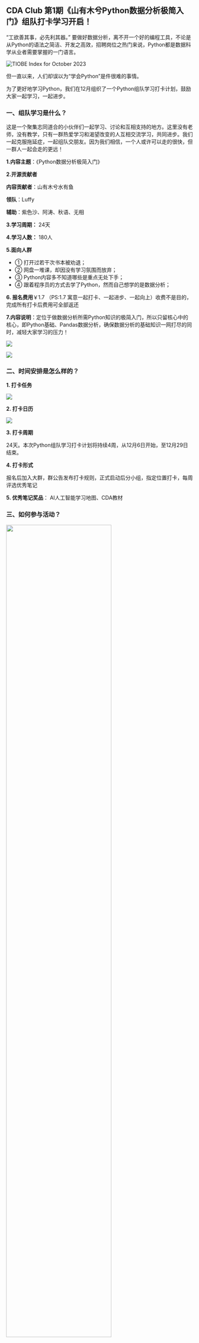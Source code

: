 
## CDA Club 第1期《山有木兮Python数据分析极简入门》组队打卡学习开启！

“工欲善其事，必先利其器。” 要做好数据分析，离不开一个好的编程工具，不论是从Python的语法之简洁、开发之高效，招聘岗位之热门来说，Python都是数据科学从业者需要掌握的一门语言。


![TIOBE Index for October 2023](https://files.mdnice.com/user/33324/be3800b8-f16d-4467-bcca-8af5528b62e9.png)

但一直以来，人们却误以为“学会Python”是件很难的事情。

为了更好地学习Python，我们在12月组织了一个Python组队学习打卡计划，鼓励大家一起学习，一起进步。


### 一、组队学习是什么？

这是一个聚集志同道合的小伙伴们一起学习、讨论和互相支持的地方。这里没有老师，没有教学，只有一群热爱学习和渴望改变的人互相交流学习，共同进步。我们一起克服拖延症，一起组队交朋友。因为我们相信，一个人或许可以走的很快，但一群人一起会走的更远！


**1.内容主题**：《Python数据分析极简入门》

**2.开源贡献者**

**内容贡献者**：山有木兮水有鱼

**领队**：Luffy

**辅助**：紫色沙、阿涛、秋语、无相

**3.学习周期：** 24天

**4.学习人数：** 180人

**5.面向人群**

- ① 打开过若干次书本被劝退；
- ② 网盘一堆课，却因没有学习氛围而放弃；
- ③ Python内容多不知道哪些是重点无处下手；
- ④ 跟着程序员的方式去学了Python，然而自己想学的是数据分析；

**6. 报名费用**￥1.7 （PS:1.7 寓意一起打卡、一起进步、一起向上）收费不是目的，完成所有打卡后费用可全部返还

**7.内容说明**：定位于做数据分析所需Python知识的极简入门，所以只留核心中的核心，即Python基础、Pandas数据分析，确保数据分析的基础知识一网打尽的同时，减轻大家学习的压力！

![](https://files.mdnice.com/user/33324/0bde770e-a324-4a10-9d0e-2c2946f621bf.png)

![](https://files.mdnice.com/user/33324/a1f165f5-8eee-43fb-a56c-01b5f46eebf6.png)


### 二、时间安排是怎么样的？

**1. 打卡任务**

![](https://files.mdnice.com/user/33324/ba6c0912-1aa1-480d-8d62-86388a927f71.png)

**2. 打卡日历**

![](https://files.mdnice.com/user/33324/c5cd6c5e-6435-4b47-b4c5-0990ad0b51bf.png)


**3. 打卡周期** 

24天。本次Python组队学习打卡计划将持续4周，从12月6日开始，至12月29日结束。

**4. 打卡形式**

报名后加入大群，群公告发布打卡规则，正式启动后分小组，指定位置打卡，每周评选优秀笔记

**5. 优秀笔记奖品**：
AI人工智能学习地图、CDA教材


### 三、如何参与活动？

<img src="https://files.mdnice.com/user/33324/7519ab03-c9ca-42d5-8143-3de8a93b180f.png" width="75%" height="auto" >
<p style='text-align:center; color:#888'> 扫描上方二维码即可报名 </p>

注：本次活动由CDA开源社区组织，属于非盈利项目，未报名成功可以根据开源教程自行安排学习。


**Never or Now！** 阅读原文也可以一键报名~

https://edu.cda.cn/goods/show/3429?targetId=5795&preview=0








